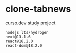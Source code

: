 # clone-tabnews

curso.dev study project

    nodejs lts/hydrogen
    next@13.1.6
    react@18.2.0
    react-dom@18.2.0
